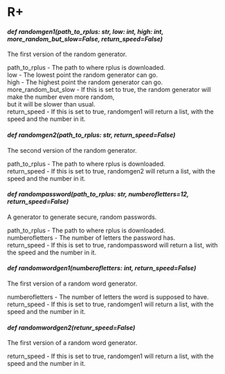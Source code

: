 # R+

#### *def randomgen1(path_to_rplus: str, low: int, high: int, more_random_but_slow=False, return_speed=False)*

The first version of the random generator.  

path_to_rplus - The path to where rplus is downloaded.  
low - The lowest point the random generator can go.  
high - The highest point the random generator can go.  
more_random_but_slow - If this is set to true, the random generator will make the number even more random,  
but it will be slower than usual.  
return_speed - If this is set to true, randomgen1 will return a list, with the speed and the number in it.  

#### *def randomgen2(path_to_rplus: str, return_speed=False)*

The second version of the random generator.  

path_to_rplus - The path to where rplus is downloaded.  
return_speed - If this is set to true, randomgen2 will return a list, with the speed and the number in it.  

#### *def randompassword(path_to_rplus: str, numberofletters=12, return_speed=False)*

A generator to generate secure, random passwords.  

path_to_rplus - The path to where rplus is downloaded.  
numberofletters - The number of letters the password has.  
return_speed - If this is set to true, randompassword will return a list, with the speed and the number in it.  

#### *def randomwordgen1(numberofletters: int, return_speed=False)*

The first version of a random word generator.  

numberofletters - The number of letters the word is supposed to have.  
return_speed - If this is set to true, randomgen1 will return a list, with the speed and the number in it.  

#### *def randomwordgen2(retunr_speed=False)*

The first version of a random word generator.  

return_speed - If this is set to true, randomgen1 will return a list, with the speed and the number in it.
